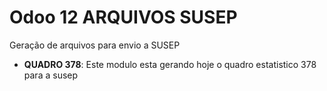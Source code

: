 # Odoo 12 ARQUIVOS SUSEP

Geração de arquivos para envio a SUSEP

* **QUADRO 378**: Este modulo esta gerando hoje o quadro estatistico 378 para a susep

